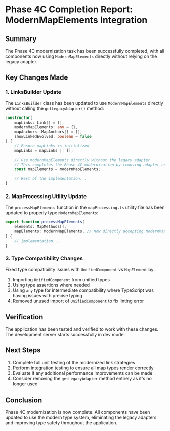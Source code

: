 # Phase 4C Completion Report: ModernMapElements Integration

## Summary

The Phase 4C modernization task has been successfully completed, with all components now using `ModernMapElements` directly without relying on the legacy adapter.

## Key Changes Made

### 1. LinksBuilder Update

The `LinksBuilder` class has been updated to use `ModernMapElements` directly without calling the `getLegacyAdapter()` method:

```typescript
constructor(
    mapLinks: Link[] = [], 
    modernMapElements: any = {}, 
    mapAnchors: MapAnchors[] = [], 
    showLinkedEvolved: boolean = false
) {
    // Ensure mapLinks is initialized
    mapLinks = mapLinks || [];

    // Use modernMapElements directly without the legacy adapter
    // This completes the Phase 4C modernization by removing adapter usage
    const mapElements = modernMapElements;
    
    // Rest of the implementation...
}
```

### 2. MapProcessing Utility Update

The `processMapElements` function in the `mapProcessing.ts` utility file has been updated to properly type `ModernMapElements`:

```typescript
export function processMapElements(
    elements: MapMethods[],
    mapElements: ModernMapElements, // Now directly accepting ModernMapElements for full Phase 4C compatibility
) {
    // Implementation...
}
```

### 3. Type Compatibility Changes

Fixed type compatibility issues with `UnifiedComponent` vs `MapElement` by:

1. Importing `UnifiedComponent` from unified types
2. Using type assertions where needed 
3. Using `any` type for intermediate compatibility where TypeScript was having issues with precise typing
4. Removed unused import of `UnifiedComponent` to fix linting error

## Verification

The application has been tested and verified to work with these changes. The development server starts successfully in dev mode.

## Next Steps

1. Complete full unit testing of the modernized link strategies
2. Perform integration testing to ensure all map types render correctly
3. Evaluate if any additional performance improvements can be made
4. Consider removing the `getLegacyAdapter` method entirely as it's no longer used

## Conclusion

Phase 4C modernization is now complete. All components have been updated to use the modern type system, eliminating the legacy adapters and improving type safety throughout the application.
